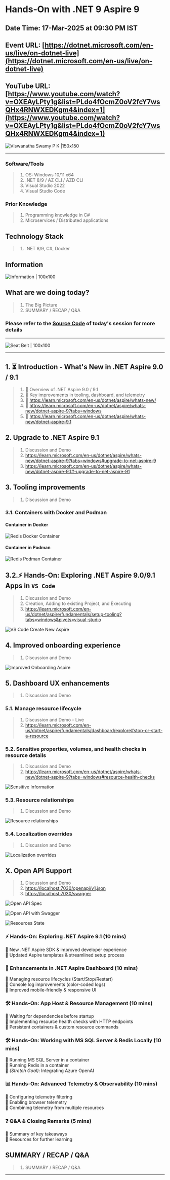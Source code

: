 # Hands-On with .NET 9 Aspire 9

## Date Time: 17-Mar-2025 at 09:30 PM IST

## Event URL: [https://dotnet.microsoft.com/en-us/live/on-dotnet-live](https://dotnet.microsoft.com/en-us/live/on-dotnet-live)

## YouTube URL: [https://www.youtube.com/watch?v=OXEAyLPty1g&list=PLdo4fOcmZ0oV2fcY7wsQHx4RNWXEDKgm4&index=1](https://www.youtube.com/watch?v=OXEAyLPty1g&list=PLdo4fOcmZ0oV2fcY7wsQHx4RNWXEDKgm4&index=1)

![Viswanatha Swamy P K |150x150](./Documentation/Images/ViswanathaSwamyPK.PNG)

---

### Software/Tools

> 1. OS: Windows 10/11 x64
> 1. .NET 8/9 / AZ CLI / AZD CLI
> 1. Visual Studio 2022
> 1. Visual Studio Code

### Prior Knowledge

> 1. Programming knowledge in C#
> 1. Microservices / Distributed applications

## Technology Stack

> 1. .NET 8/9, C#, Docker

## Information

![Information | 100x100](../Documentation/Images/Information.PNG)

## What are we doing today?

> 1. The Big Picture
> 1. SUMMARY / RECAP / Q&A

### Please refer to the [**Source Code**](https://github.com/vishipayyallore/learn-aspire-2025) of today's session for more details

---

![Seat Belt | 100x100](../Documentation/Images/SeatBelt.PNG)

---

## 1. ⏳ Introduction - What's New in .NET Aspire 9.0 / 9.1

> 1. 🔹 Overview of .NET Aspire 9.0 / 9.1
> 1. 🔹 Key improvements in tooling, dashboard, and telemetry
> 1. 🔹 <https://learn.microsoft.com/en-us/dotnet/aspire/whats-new/>
> 1. 🔹 <https://learn.microsoft.com/en-us/dotnet/aspire/whats-new/dotnet-aspire-9?tabs=windows>
> 1. 🔹 <https://learn.microsoft.com/en-us/dotnet/aspire/whats-new/dotnet-aspire-9.1>

## 2. Upgrade to .NET Aspire 9.1

> 1. Discussion and Demo
> 1. <https://learn.microsoft.com/en-us/dotnet/aspire/whats-new/dotnet-aspire-9?tabs=windows#upgrade-to-net-aspire-9>
> 1. <https://learn.microsoft.com/en-us/dotnet/aspire/whats-new/dotnet-aspire-9.1#-upgrade-to-net-aspire-91>

## 3. Tooling improvements

> 1. Discussion and Demo

### 3.1. Containers with Docker and Podman

#### Container in Docker

![Redis Docker Container](Documentation/Images/Redis_Docker_Container.PNG)

#### Container in Podman

![Redis Podman Container](Documentation/Images/Redis_Podman_Container.PNG)

## 3.2.⚡ Hands-On: Exploring .NET Aspire 9.0/9.1 Apps in `VS Code`

> 1. Discussion and Demo
> 1. Creation, Adding to existing Project, and Executing
> 1. <https://learn.microsoft.com/en-us/dotnet/aspire/fundamentals/setup-tooling?tabs=windows&pivots=visual-studio>

![VS Code Create New Aspire](./Documentation/Images/VSCode_CreateNewAspire.PNG)

## 4. Improved onboarding experience

> 1. Discussion and Demo

![Improved Onboarding Aspire](./Documentation/Images/Improved_Onboarding.PNG)

## 5. Dashboard UX enhancements

> 1. Discussion and Demo

### 5.1. Manage resource lifecycle

> 1. Discussion and Demo - Live
> 1. <https://learn.microsoft.com/en-us/dotnet/aspire/fundamentals/dashboard/explore#stop-or-start-a-resource>

### 5.2. Sensitive properties, volumes, and health checks in resource details

> 1. Discussion and Demo
> 1. <https://learn.microsoft.com/en-us/dotnet/aspire/whats-new/dotnet-aspire-9?tabs=windows#resource-health-checks>

![Sensitive Information](./Documentation/Images/SensitiveInformation.PNG)

### 5.3. Resource relationships

> 1. Discussion and Demo

![Resource relationships](./Documentation/Images/ResourceRelations.PNG)

### 5.4. Localization overrides

> 1. Discussion and Demo

![Localization overrides](./Documentation/Images/ResourceLocalization.PNG)

## X. Open API Support

> 1. Discussion and Demo
> 1. <https://localhost:7030/openapi/v1.json>
> 1. <https://localhost:7030/swagger>

![Open API Spec](Documentation/Images/OpenAPISpec.PNG)

![Open API with Swagger](Documentation/Images/OpenAPI_Swagger.PNG)

![Resources State](Documentation/Images/ResoureState.PNG)

### **⚡ Hands-On: Exploring .NET Aspire 9.1 (10 mins)**

🔹 New .NET Aspire SDK & improved developer experience  
🔹 Updated Aspire templates & streamlined setup process

### **🎨 Enhancements in .NET Aspire Dashboard (10 mins)**

🔹 Managing resource lifecycles (Start/Stop/Restart)  
🔹 Console log improvements (color-coded logs)  
🔹 Improved mobile-friendly & responsive UI

### **🛠️ Hands-On: App Host & Resource Management (10 mins)**

🔹 Waiting for dependencies before startup  
🔹 Implementing resource health checks with HTTP endpoints  
🔹 Persistent containers & custom resource commands

### **🛠️ Hands-On: Working with MS SQL Server & Redis Locally (10 mins)**

🔹 Running MS SQL Server in a container  
🔹 Running Redis in a container  
🔹 _(Stretch Goal)_: Integrating Azure OpenAI

### **📊 Hands-On: Advanced Telemetry & Observability (10 mins)**

🔹 Configuring telemetry filtering  
🔹 Enabling browser telemetry  
🔹 Combining telemetry from multiple resources

### **❓ Q&A & Closing Remarks (5 mins)**

🔹 Summary of key takeaways  
🔹 Resources for further learning

## SUMMARY / RECAP / Q&A

> 1. SUMMARY / RECAP / Q&A

---
